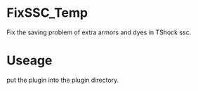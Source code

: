 # FixSSC_Temp
Fix the saving problem of extra armors and dyes in TShock ssc.
# Useage
put the plugin into the plugin directory.